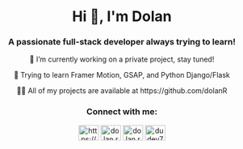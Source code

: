 <h1 align="center">Hi 👋, I'm Dolan</h1>
<h3 align="center">A passionate full-stack developer always trying to learn!</h3>

<p align="center">🔭 I’m currently working on a private project, stay tuned!</p>

<p align="center">🌱 Trying to learn Framer Motion, GSAP, and Python Django/Flask</p>

<p align="center">👨‍💻 All of my projects are available at https://github.com/dolanR</p>

<h3 align="center">Connect with me:</h3>
<p align="center">
<a href="https://linkedin.com/in/https://www.linkedin.com/in/dolan-reynolds-641b0b196/" target="blank"><img align="center" src="https://raw.githubusercontent.com/rahuldkjain/github-profile-readme-generator/master/src/images/icons/Social/linked-in-alt.svg" alt="https://www.linkedin.com/in/dolan-reynolds-641b0b196/" height="30" width="40" /></a>
<a href="https://instagram.com/dolan.reynolds" target="blank"><img align="center" src="https://raw.githubusercontent.com/rahuldkjain/github-profile-readme-generator/master/src/images/icons/Social/instagram.svg" alt="dolan.reynolds" height="30" width="40" /></a>
<a href="https://fb.com/dolan.reynolds" target="blank"><img align="center" src="https://raw.githubusercontent.com/rahuldkjain/github-profile-readme-generator/master/src/images/icons/Social/facebook.svg" alt="dolan.reynolds" height="30" width="40" /></a>
<a href="https://www.leetcode.com/dudey7ftw" target="blank"><img align="center" src="https://raw.githubusercontent.com/rahuldkjain/github-profile-readme-generator/master/src/images/icons/Social/leet-code.svg" alt="dudey7ftw" height="30" width="40" /></a>

</p>
